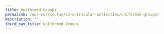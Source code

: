 ```yaml
---
title: Uniformed Groups
permalink: /our-curriculum/co-curricular-activities/uniformed-groups/
description: ""
third_nav_title: Uniformed Groups
---
```

